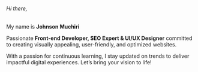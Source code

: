 ###### Hi there, 
My name is **Johnson Muchiri**

Passionate **Front-end Developer, SEO Expert & UI/UX Designer** committed to creating visually appealing, user-friendly, and optimized websites.

With a passion for continuous learning, I stay updated on trends to deliver impactful digital experiences. Let’s bring your vision to life!
